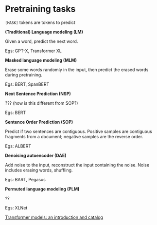 # Pretraining tasks

`[MASK]` tokens are tokens to predict

**(Traditional) Language modeling (LM)**

Given a word, predict the next word.

Egs: GPT-X, Transformer XL

**Masked language modeling (MLM)**

Erase some words randomly in the input, then predict the erased words during pretraining.

Egs: BERT, SpanBERT

**Next Sentence Prediction (NSP)**

??? (how is this different from SOP?)

Egs: BERT

**Sentence Order Prediction (SOP)**

Predict if two sentences are contiguous. Positive samples are contiguous fragments from a document; negative samples are the reverse order.

Egs: ALBERT

**Denoising autoencoder (DAE)**

Add noise to the input, reconstruct the input containing the noise. Noise includes erasing words, shuffling.

Egs: BART, Pegasus

**Permuted language modeling (PLM)**

??

Egs: XLNet

[Transformer models: an introduction and catalog](https://arxiv.org/abs/2302.07730)
